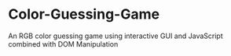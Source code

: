 # Color-Guessing-Game
An RGB color guessing game using interactive GUI and JavaScript combined with DOM Manipulation
